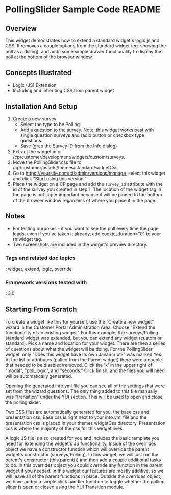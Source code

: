 # PollingSlider Sample Code README

## Overview

This widget demonstrates how to extend a standard widget's logic.js and CSS. It removes a couple options from the standard widget (eg. showing the poll as a dialog), and adds some simple drawer functionality to display the poll at the bottom of the browser window.

## Concepts Illustrated

* Logic (JS) Extension
* Including and inheriting CSS from parent widget

## Installation And Setup

1. Create a new survey
    * Select the type to be Polling. 
    * Add a question to the survey. Note: this widget works best with single question surveys and radio button or checkbox type questions.
    * Save (grab the Survey ID from the Info dialog)
2. Extract the widget into /cp/customer/development/widgets/custom/surveys.
3. Move the PollingSlider.css file to /cp/customer/assets/themes/standard/widgetCss.
4. Go to https://yoursite.com/ci/admin/versions/manage, select this widget and click "Start using this version."
5. Place the widget on a CP page and add the `survey_id` attribute with the id of the survey you created in step 1. The location of the widget tag in the page is not super important because it will be pinned to the bottom of the browser window regardless of where you place it in the page.

## Notes

* For testing purposes - if you want to see the poll every time the page loads, even if you've taken it already, add cookie_duration="0" to your rn:widget tag.
* Two screenshots are included in the widget's preview directory.

### Tags and related doc topics

:   widget, extend, logic, override

### Framework versions tested with

:   3.0

## Starting From Scratch ##

To create a widget like this for yourself, use the "Create a new widget" wizard in the Customer Portal Administration Area. Choose "Extend the functionality of an existing widget." For this example, the surveys/Polling standard widget was extended, but you can extend any widget (custom or standard). Pick a name and location for your widget. There are then a series of questions about what the widget will be doing. For the PollingSlider widget, only "Does this widget have its own JavaScript?" was marked Yes. At the list of attributes (pulled from the Parent widget) there were a couple that needed to be disabled/removed. Click the 'x' in the upper right of "modal", "poll_logic", and "seconds." Click finish, and the files you will need will be automatically generated.

Opening the generated info.yml file you can see all of the settings that were set from the wizard questions. The only thing added to this file manually was "transition" under the YUI section. This will be used to open and close the polling slider.

Two CSS files are automatically generated for you, the base css and presentation css. Base css is right next to your info.yml file and the presentation css is placed in your themes widgetCss directory. Presentation css is where the majority of the css for this widget lives.

A logic JS file is also created for you and includes the basic template you need for extending the widget's JS functionality. Inside of the overrides object we have a constructor function which will override the parent widget's constructor (surveys/Polling). In this widget, we will just run the parent's constructor (this.parent()) and then add a couple additional tasks to do. In this overrides object you could override any function in the parent widget if you needed. In this widget our features are mostly additive, so we will leave all of the parent functions in place. Outside the overrides object, we have added a simple click handler function to toggle whether the polling slider is open or closed using the YUI Transition module. 
